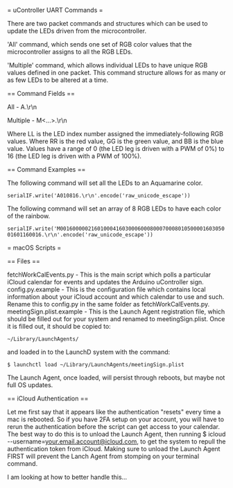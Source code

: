 = uController UART Commands =

There are two packet commands and structures which can be used to update the LEDs driven from the microcontroller.

'All' command, which sends one set of RGB color values that the microcontroller assigns to all the RGB LEDs.

'Multiple' command, which allows individual LEDs to have unique RGB values defined in one packet. This command structure allows for as many or as few LEDs to be altered at a time.

== Command Fields ==

All - A<RRGGBB>.\r\n

Multiple - M<LLRRGGBB><LLRRGGBB><...><LLRRGGBB>.\r\n

Where LL is the LED index number assigned the immediately-following RGB values.
Where RR is the red value, GG is the green value, and BB is the blue value.
Values have a range of 0 (the LED leg is driven with a PWM of 0%) to 16 (the LED leg is driven with a PWM of 100%).

== Command Examples ==

The following command will set all the LEDs to an Aquamarine color.

`serialIF.write('A010816.\r\n'.encode('raw_unicode_escape'))`

The following command will set an array of 8 RGB LEDs to have each color of the rainbow.

`serialIF.write('M0016000002160100041603000600080007000801050000160305001601160016.\r\n'.encode('raw_unicode_escape'))`

= macOS Scripts =

== Files ==

fetchWorkCalEvents.py - This is the main script which polls a particular iCloud calendar for events and updates the Arduino uController sign.
config.py.example - This is the configuration file which contains local information about your iCloud account and which calendar to use and such. Rename this to config.py in the same folder as fetchWorkCalEvents.py.
meetingSign.plist.example - This is the Launch Agent registration file, which should be filled out for your system and renamed to meetingSign.plist. Once it is filled out, it should be copied to: 

`~/Library/LaunchAgents/`

and loaded in to the LaunchD system with the command: 

`$ launchctl load ~/Library/LaunchAgents/meetingSign.plist`

The Launch Agent, once loaded, will persist through reboots, but maybe not full OS updates.

== iCloud Authentication ==

Let me first say that it appears like the authentication "resets" every time a mac is rebooted. So if you have 2FA setup on your account, you will have to rerun the authentication before the script can get access to your calendar. The best way to do this is to unload the Launch Agent, then running $ icloud --username=your.email.account@icloud.com, to get the system to repull the authentication token from iCloud. Making sure to unload the Launch Agent FIRST will prevent the Lanch Agent from stomping on your terminal command.

I am looking at how to better handle this...

